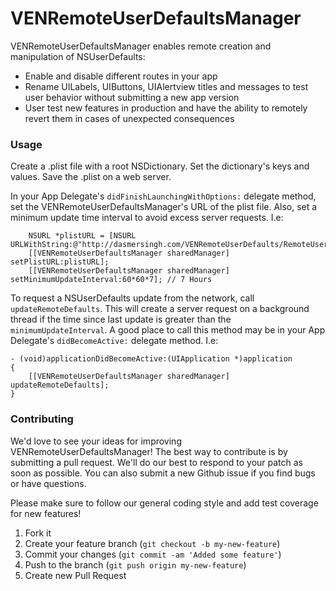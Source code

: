 VENRemoteUserDefaultsManager
============================

VENRemoteUserDefaultsManager enables remote creation and manipulation of NSUserDefaults:
- Enable and disable different routes in your app
- Rename UILabels, UIButtons, UIAlertview titles and messages to test user behavior without submitting a new app version
- User test new features in production and have the ability to remotely revert them in cases of unexpected consequences

### Usage
Create a .plist file with a root NSDictionary. Set the dictionary's keys and values. Save the .plist on a web server.

In your App Delegate's ```didFinishLaunchingWithOptions:``` delegate method, set the VENRemoteUserDefaultsManager's URL of the plist file. Also, set a minimum update time interval to avoid excess server requests. I.e: 

```objc
    NSURL *plistURL = [NSURL URLWithString:@"http://dasmersingh.com/VENRemoteUserDefaults/RemoteUserDefaults.plist"];
    [[VENRemoteUserDefaultsManager sharedManager] setPlistURL:plistURL];
    [[VENRemoteUserDefaultsManager sharedManager] setMinimumUpdateInterval:60*60*7]; // 7 Hours
 ```
To request a NSUserDefaults update from the network, call ```updateRemoteDefaults```. This will create a server request on a background thread if the time since last update is greater than the ```minimumUpdateInterval```. A good place to call this method may be in your App Delegate's ```didBecomeActive:``` delegate method. I.e:  
```objc
- (void)applicationDidBecomeActive:(UIApplication *)application
{
    [[VENRemoteUserDefaultsManager sharedManager] updateRemoteDefaults];
}
 ```



### Contributing

We'd love to see your ideas for improving VENRemoteUserDefaultsManager! The best way to contribute is by submitting a pull request. We'll do our best to respond to your patch as soon as possible. You can also submit a new Github issue if you find bugs or have questions. 

Please make sure to follow our general coding style and add test coverage for new features!

1. Fork it
2. Create your feature branch (`git checkout -b my-new-feature`)
3. Commit your changes (`git commit -am 'Added some feature'`)
4. Push to the branch (`git push origin my-new-feature`)
5. Create new Pull Request